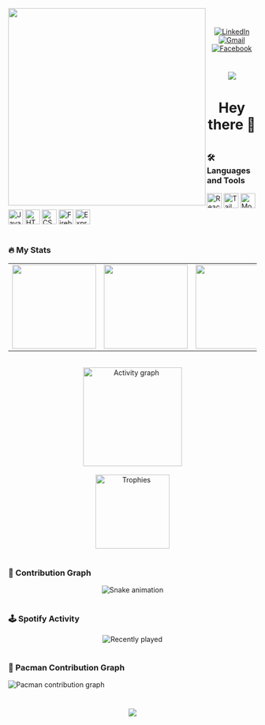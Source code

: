 <img align="left" height="400" src="https://img.freepik.com/free-vector/web-development-programmer-engineering-coding-website-augmented-reality-interface-screens-developer-project-engineer-programming-software-application-design-cartoon-illustration_107791-3863.jpg" />

#

<div align="center">

[![LinkedIn](https://raw.githubusercontent.com/maurodesouza/profile-readme-generator/master/src/assets/icons/social/linkedin/default.svg)](https://www.linkedin.com/in/цветан-марков-270805290)
[![Gmail](https://raw.githubusercontent.com/maurodesouza/profile-readme-generator/master/src/assets/icons/social/gmail/default.svg)](mailto:markowcvetan@gmail.com)
[![Facebook](https://raw.githubusercontent.com/maurodesouza/profile-readme-generator/master/src/assets/icons/social/facebook/default.svg)](https://www.facebook.com/profile.php?id=61553067962651)

</div>

#

<div align="center">
  <img src="https://visitor-badge.laobi.icu/badge?page_id=TpMarkov.TpMarkov" />
</div>

#

<h1 align="center">Hey there 👋</h1>

#

<h3 align="left">🛠 Languages and Tools</h3>

<div align="left">
  <img src="https://cdn.simpleicons.org/react/61DAFB" height="30" width="30" alt="React" />
  <img src="https://cdn.simpleicons.org/tailwindcss/06B6D4" height="30" width="30" alt="TailwindCSS" />
  <img src="https://cdn.simpleicons.org/mongodb/47A248" height="30" width="30" alt="MongoDB" />
  <img src="https://cdn.simpleicons.org/javascript/F7DF1E" height="30" width="30" alt="JavaScript" />
  <img src="https://cdn.simpleicons.org/html5/E34F26" height="30" width="30" alt="HTML5" />
  <img src="https://cdn.jsdelivr.net/gh/devicons/devicon/icons/css3/css3-original.svg" height="30" width="30" alt="CSS3" />
  <img src="https://cdn.jsdelivr.net/gh/devicons/devicon/icons/firebase/firebase-plain.svg" height="30" width="30" alt="Firebase" />
  <img src="https://cdn.simpleicons.org/express/000000" height="30" width="30" alt="Express" />
</div>

#

<h3 align="left">🔥 My Stats</h3>

<table>
  <tr>
    <td>
      <img src="https://github-readme-stats.vercel.app/api?username=TpMarkov&show_icons=true&include_all_commits=true&count_private=true&theme=default&hide_border=true" height="170" />
    </td>
    <td>
      <img src="https://streak-stats.demolab.com?user=TpMarkov&theme=default&hide_border=true&border_radius=5" height="170" />
    </td>
    <td>
      <img src="https://github-readme-stats.vercel.app/api/top-langs?username=TpMarkov&layout=compact&langs_count=6&theme=default&hide_border=true" height="170" />
    </td>
  </tr>
</table>

<br />

<div align="center">
  <img src="https://github-readme-activity-graph.vercel.app/graph?username=TpMarkov&area=true&hide_border=true&theme=light" height="200" alt="Activity graph" />
  <br /><br />
  <img src="https://github-profile-trophy.vercel.app/?username=TpMarkov&theme=flat&column=6" height="150" alt="Trophies" />
</div>

#

### 🐍 Contribution Graph

<div align="center">
  <img src="https://raw.githubusercontent.com/TpMarkov/TpMarkov/output/snake.svg" alt="Snake animation" />
</div>

#

### 🕹️ Spotify Activity

<div align="center">
  <img src="https://spotify-recently-played-readme.vercel.app/api?user=TpMarkov&count=5" alt="Recently played" />
</div>

#

### 👾 Pacman Contribution Graph

<picture>
  <source media="(prefers-color-scheme: dark)" srcset="https://raw.githubusercontent.com/TpMarkov/TpMarkov/output/pacman-contribution-graph-dark.svg">
  <source media="(prefers-color-scheme: light)" srcset="https://raw.githubusercontent.com/TpMarkov/TpMarkov/output/pacman-contribution-graph.svg">
  <img alt="Pacman contribution graph" src="https://raw.githubusercontent.com/TpMarkov/TpMarkov/output/pacman-contribution-graph.svg">
</picture>

#

<div align="center">
  <img src="https://profile-counter.glitch.me/TpMarkov/count.svg?" />
</div>
